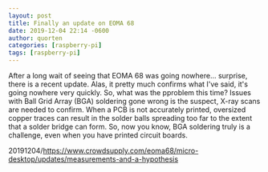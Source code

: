 ```yaml
---
layout: post
title: Finally an update on EOMA 68
date: 2019-12-04 22:14 -0600
author: quorten
categories: [raspberry-pi]
tags: [raspberry-pi]
---
```


After a long wait of seeing that EOMA 68 was going
nowhere... surprise, there is a recent update.  Alas, it pretty much
confirms what I've said, it's going nowhere very quickly.  So, what
was the pproblem this time?  Issues with Ball Grid Array (BGA)
soldering gone wrong is the suspect, X-ray scans are needed to
confirm.  When a PCB is not accurately printed, oversized copper
traces can result in the solder balls spreading too far to the extent
that a solder bridge can form.  So, now you know, BGA soldering truly
is a challenge, even when you have printed circuit boards.

20191204/https://www.crowdsupply.com/eoma68/micro-desktop/updates/measurements-and-a-hypothesis
